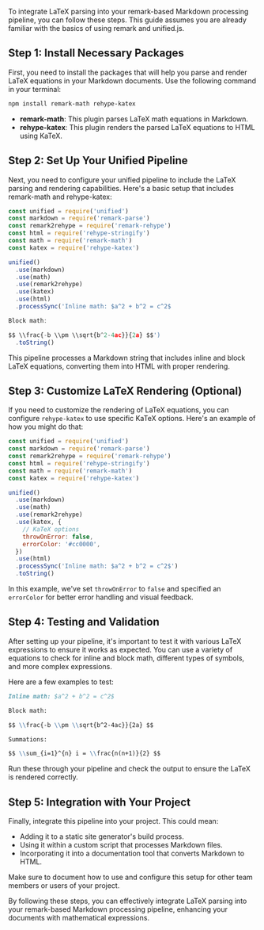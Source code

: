 To integrate LaTeX parsing into your remark-based Markdown processing pipeline, you can follow these steps. This guide assumes you are already familiar with the basics of using remark and unified.js.

## Step 1: Install Necessary Packages

First, you need to install the packages that will help you parse and render LaTeX equations in your Markdown documents. Use the following command in your terminal:

```bash
npm install remark-math rehype-katex
```

- **remark-math**: This plugin parses LaTeX math equations in Markdown.
- **rehype-katex**: This plugin renders the parsed LaTeX equations to HTML using KaTeX.

## Step 2: Set Up Your Unified Pipeline

Next, you need to configure your unified pipeline to include the LaTeX parsing and rendering capabilities. Here's a basic setup that includes remark-math and rehype-katex:

```javascript
const unified = require('unified')
const markdown = require('remark-parse')
const remark2rehype = require('remark-rehype')
const html = require('rehype-stringify')
const math = require('remark-math')
const katex = require('rehype-katex')

unified()
  .use(markdown)
  .use(math)
  .use(remark2rehype)
  .use(katex)
  .use(html)
  .processSync('Inline math: $a^2 + b^2 = c^2$

Block math:

$$ \\frac{-b \\pm \\sqrt{b^2-4ac}}{2a} $$')
  .toString()
```

This pipeline processes a Markdown string that includes inline and block LaTeX equations, converting them into HTML with proper rendering.

## Step 3: Customize LaTeX Rendering (Optional)

If you need to customize the rendering of LaTeX equations, you can configure `rehype-katex` to use specific KaTeX options. Here's an example of how you might do that:

```javascript
const unified = require('unified')
const markdown = require('remark-parse')
const remark2rehype = require('remark-rehype')
const html = require('rehype-stringify')
const math = require('remark-math')
const katex = require('rehype-katex')

unified()
  .use(markdown)
  .use(math)
  .use(remark2rehype)
  .use(katex, {
    // KaTeX options
    throwOnError: false,
    errorColor: '#cc0000',
  })
  .use(html)
  .processSync('Inline math: $a^2 + b^2 = c^2$')
  .toString()
```

In this example, we've set `throwOnError` to `false` and specified an `errorColor` for better error handling and visual feedback.

## Step 4: Testing and Validation

After setting up your pipeline, it's important to test it with various LaTeX expressions to ensure it works as expected. You can use a variety of equations to check for inline and block math, different types of symbols, and more complex expressions.

Here are a few examples to test:

```markdown
Inline math: $a^2 + b^2 = c^2$

Block math:

$$ \\frac{-b \\pm \\sqrt{b^2-4ac}}{2a} $$

Summations:

$$ \\sum_{i=1}^{n} i = \\frac{n(n+1)}{2} $$
```

Run these through your pipeline and check the output to ensure the LaTeX is rendered correctly.

## Step 5: Integration with Your Project

Finally, integrate this pipeline into your project. This could mean:

- Adding it to a static site generator's build process.
- Using it within a custom script that processes Markdown files.
- Incorporating it into a documentation tool that converts Markdown to HTML.

Make sure to document how to use and configure this setup for other team members or users of your project.

By following these steps, you can effectively integrate LaTeX parsing into your remark-based Markdown processing pipeline, enhancing your documents with mathematical expressions.

